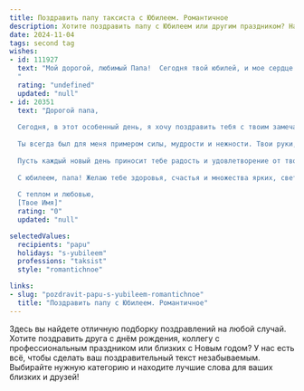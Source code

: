 ```yaml
---
title: Поздравить папу таксиста с Юбилеем. Романтичное
description: Хотите поздравить папу с Юбилеем или другим праздником? Наш ИИ создаст незабываемое поздравление, а вы обязательно выделитесь среди других.  
date: 2024-11-04
tags: second tag
wishes:
- id: 111927
  text: "Мой дорогой, любимый Папа!  Сегодня твой юбилей, и мое сердце переполняется любовью и нежностью к тебе.  Ты – наш надежный маяк, всегда готовый прийти на помощь, словно верный таксист, который доставляет нас к счастью по любым, даже самым сложным маршрутам жизни.  Пусть твоя дорога будет всегда освещена счастьем, а каждый новый день наполнен радостью и любовью. С юбилеем, мой неповторимый, самый лучший Папа!
  "
  rating: "undefined"
  updated: "null"
- id: 20351
  text: "Дорогой папа,
  
  Сегодня, в этот особенный день, я хочу поздравить тебя с твоим замечательным юбилеем! Как таксист, ты каждый день привозишь домой не только пассажиров, но и частичку своей души, свою заботу и внимание. Твоя профессия — это не просто работа, это искусство общения и помощи людям.
  
  Ты всегда был для меня примером силы, мудрости и нежности. Твои руки, которые держат руль, так же уверенно и ласково держат нашу семью. Твои глаза, которые видят дорогу, так же ясно видят путь к счастью и гармонии.
  
  Пусть каждый новый день приносит тебе радость и удовлетворение от твоей нелегкой, но такой важной работы. Пусть любовь и поддержка окружающих тебя людей станут твоим надежным компасом на жизненном пути.
  
  С юбилеем, папа! Желаю тебе здоровья, счастья и множества ярких, светлых моментов, которые ты сможешь разделить с нами, твоими близкими. Ты — мой герой, и я безмерно тебя люблю!
  
  С теплом и любовью,
  [Твое Имя]"
  rating: "0"
  updated: "null"

selectedValues:
  recipients: "papu"
  holidays: "s-yubileem"
  professions: "taksist"
  style: "romantichnoe"

links:
- slug: "pozdravit-papu-s-yubileem-romantichnoe"
  title: "Поздравить папу с Юбилеем. Романтичное"
---
```


Здесь вы найдете отличную подборку поздравлений на любой случай. 
Хотите поздравить друга с днём рождения, коллегу с профессиональным праздником или близких с Новым годом? У нас есть всё, чтобы сделать ваш поздравительный текст незабываемым. Выбирайте нужную категорию и находите лучшие слова для ваших близких и друзей!
